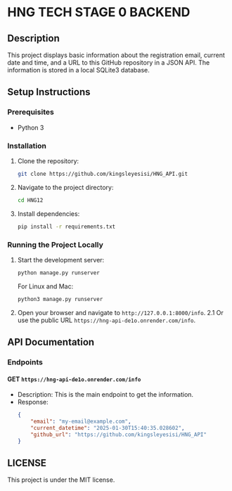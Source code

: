 # HNG TECH STAGE 0 BACKEND

## Description
This project displays basic information about the registration email, current date and time, and a URL to this GitHub repository in a JSON API. The information is stored in a local SQLite3 database.

## Setup Instructions

### Prerequisites
- Python 3

### Installation
1. Clone the repository:
    ```bash
    git clone https://github.com/kingsleyesisi/HNG_API.git
    ```
2. Navigate to the project directory:
    ```bash
    cd HNG12
    ```
3. Install dependencies:
    ```bash
    pip install -r requirements.txt
    ```

### Running the Project Locally
1. Start the development server:
    ```bash
    python manage.py runserver
    ```
    For Linux and Mac:
    ```bash
    python3 manage.py runserver
    ```

2. Open your browser and navigate to `http://127.0.0.1:8000/info`. 
2.1 Or use the public URL `https://hng-api-de1o.onrender.com/info`.

## API Documentation

### Endpoints

#### GET `https://hng-api-de1o.onrender.com/info`
- Description: This is the main endpoint to get the information.
- Response:
    ```json
    {
        "email": "my-email@example.com",
        "current_datetime": "2025-01-30T15:40:35.028602",
        "github_url": "https://github.com/kingsleyesisi/HNG_API"
    }
    ```

## LICENSE
This project is under the MIT license.
